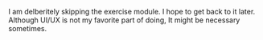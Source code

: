 I am delberitely skipping the exercise module. I hope to get back to it later. Although UI/UX is not my favorite part of doing, It might be necessary sometimes.
